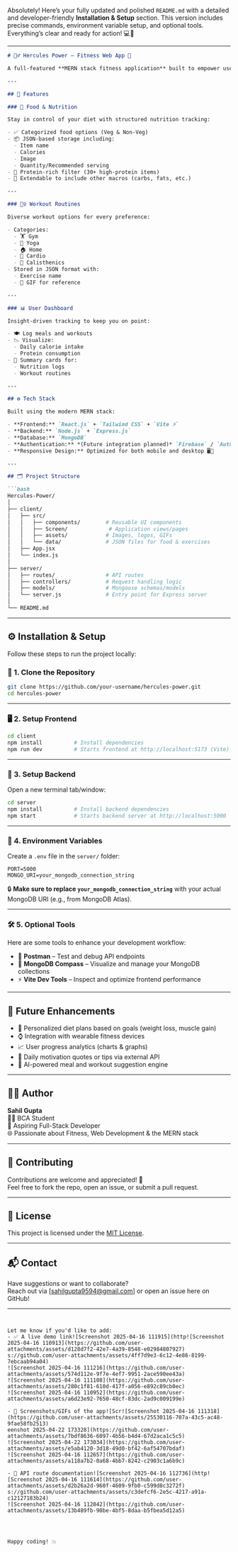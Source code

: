 Absolutely! Here’s your fully updated and polished `README.md` with a detailed and developer-friendly **Installation & Setup** section. This version includes precise commands, environment variable setup, and optional tools. Everything’s clear and ready for action! 💻🚀

---

```markdown
# 🏋️‍♂️ Hercules Power – Fitness Web App 💪

A full-featured **MERN stack fitness application** built to empower users in reaching their health goals. From personalized food tracking to categorized workout routines and a clean, responsive interface—**Hercules Power** is your ultimate fitness companion. 🏆

---

## 🚀 Features

### 🥗 Food & Nutrition

Stay in control of your diet with structured nutrition tracking:

- ✅ Categorized food options (Veg & Non-Veg)
- 📦 JSON-based storage including:
  - Item name
  - Calories
  - Image
  - Quantity/Recommended serving
- 💪 Protein-rich filter (30+ high-protein items)
- 🧩 Extendable to include other macros (carbs, fats, etc.)

---

### 🧘‍♀️ Workout Routines

Diverse workout options for every preference:

- Categories:
  - 🏋️ Gym
  - 🧘 Yoga
  - 🏠 Home
  - 🏃 Cardio
  - 🧗 Calisthenics
- Stored in JSON format with:
  - Exercise name
  - 🔁 GIF for reference

---

### 📊 User Dashboard

Insight-driven tracking to keep you on point:

- 🍽️ Log meals and workouts
- 📉 Visualize:
  - Daily calorie intake
  - Protein consumption
- 🧾 Summary cards for:
  - Nutrition logs
  - Workout routines

---

## ⚙️ Tech Stack

Built using the modern MERN stack:

- **Frontend:** `React.js` + `Tailwind CSS` + `Vite ⚡`
- **Backend:** `Node.js` + `Express.js`
- **Database:** `MongoDB`
- **Authentication:** *(Future integration planned)* `Firebase` / `Auth0`
- **Responsive Design:** Optimized for both mobile and desktop 🖥️📱

---

## 🗂️ Project Structure

```bash
Hercules-Power/
│
├── client/
│   ├── src/
│   │   ├── components/        # Reusable UI components
│   │   ├── Screen/             # Application views/pages
│   │   ├── assets/            # Images, logos, GIFs
│   │   └── data/              # JSON files for food & exercises
│   ├── App.jsx
│   └── index.js
│
├── server/
│   ├── routes/                # API routes
│   ├── controllers/           # Request handling logic
│   ├── models/                # Mongoose schemas/models
│   └── server.js              # Entry point for Express server
│
└── README.md
```

---

## ⚙️ Installation & Setup

Follow these steps to run the project locally:

### 📁 1. Clone the Repository

```bash
git clone https://github.com/your-username/hercules-power.git
cd hercules-power
```

---

### 🖥️ 2. Setup Frontend

```bash
cd client
npm install          # Install dependencies
npm run dev          # Starts frontend at http://localhost:5173 (Vite)
```

---

### 🔧 3. Setup Backend

Open a new terminal tab/window:

```bash
cd server
npm install          # Install backend dependencies
npm start            # Starts backend server at http://localhost:5000
```

---

### 🌱 4. Environment Variables

Create a `.env` file in the `server/` folder:

```env
PORT=5000
MONGO_URI=your_mongodb_connection_string
```

🔒 **Make sure to replace `your_mongodb_connection_string`** with your actual MongoDB URI (e.g., from MongoDB Atlas).

---

### 🛠️ 5. Optional Tools

Here are some tools to enhance your development workflow:

- 🧪 **Postman** – Test and debug API endpoints
- 🧭 **MongoDB Compass** – Visualize and manage your MongoDB collections
- ⚡ **Vite Dev Tools** – Inspect and optimize frontend performance

---

## 🧠 Future Enhancements

- 🥗 Personalized diet plans based on goals (weight loss, muscle gain)
- ⌚ Integration with wearable fitness devices
- 📈 User progress analytics (charts & graphs)
- 💬 Daily motivation quotes or tips via external API
- 🤖 AI-powered meal and workout suggestion engine

---

## 🧑‍💻 Author

**Sahil Gupta**  
👨‍🎓 BCA Student  
🚀 Aspiring Full-Stack Developer  
🌐 Passionate about Fitness, Web Development & the MERN stack  

---

## 🤝 Contributing

Contributions are welcome and appreciated! 🙌  
Feel free to fork the repo, open an issue, or submit a pull request.

---

## 📄 License

This project is licensed under the [MIT License](LICENSE).

---

## 📬 Contact

Have suggestions or want to collaborate?  
Reach out via [sahilgupta9594@gmail.com] or open an issue here on GitHub!

---
```![Screenshot 2025-04-22 172542](https://github.com/user-attachments/assets/4e687229-932f-47e2-b6a7-4afe49f0a041)


Let me know if you'd like to add:
- ✅ A live demo link![Screenshot 2025-04-16 111915](http![Screenshot 2025-04-16 110913](https://github.com/user-attachments/assets/d128d7f2-42e7-4a39-8548-e02984807927)
s://github.com/user-attachments/assets/4ff7d9e3-6c12-4e86-8199-7ebcaab94a04)
![Screenshot 2025-04-16 111216](https://github.com/user-attachments/assets/574d112e-9f7e-4ef7-9951-2ace590ee43a)
![Screenshot 2025-04-16 111108](https://github.com/user-attachments/assets/280c1f81-610d-417f-a056-e892c89cb0ec)
![Screenshot 2025-04-16 110952](https://github.com/user-attachments/assets/a6d23e92-7650-48cf-83dc-2ad9c009199e)

- 📸 Screenshots/GIFs of the app![Scr![Screenshot 2025-04-16 111318](https://github.com/user-attachments/assets/25530116-707a-43c5-ac48-9fae58fb2513)
eenshot 2025-04-22 173328](https://github.com/user-attachments/assets/7bdf8636-6097-4b56-b4d4-67d2aca1c5c5)
![Screenshot 2025-04-22 173034](https://github.com/user-attachments/assets/e5ab4120-3d18-49d0-bf42-6af54707bdaf)
![Screenshot 2025-04-16 112657](https://github.com/user-attachments/assets/a118a7b2-0a68-4bb7-8242-c2903c1a6b9c)

- 🧪 API route documentation![Screenshot 2025-04-16 112736](http![Screenshot 2025-04-16 111614](https://github.com/user-attachments/assets/d2b26a2d-960f-4609-9fb0-c599d8c3272f)
s://github.com/user-attachments/assets/c3defcf6-2e5c-4217-a91a-c12127183b24)
![Screenshot 2025-04-16 112842](https://github.com/user-attachments/assets/13b489fb-90be-4bf5-8daa-b5fbea5d12a5)




Happy coding! 💥
